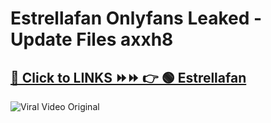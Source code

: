 
 # Estrellafan Onlyfans Leaked - Update Files axxh8

## <h2><a href="https://clipsfans.com/Estrellafan&ref=git">🔗 Click to LINKS ⏩⏩ 👉 🟢 Estrellafan </a></h2>

<a href="https://clipsfans.com/Estrellafan&ref=git" rel="nofollow" data-target="animated-image.originalLink"><img src="https://i.ibb.co.com/xMMVF88/686577567.gif" alt="Viral Video Original" style="max-width: 100%; display: inline-block;" data-target="animated-image.originalImage"></a>

